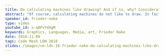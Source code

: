 ```yaml
---
title: Do calculating machines like drawing? And if so, why? Considerations from media archaeology
abstract: "Of course, calculating machines do not like to draw. In fact, they will just not do it. I am a machine, they will say, a machine for calculations. That's exactly what I am supposed to do and that, therefore, I will do with utmost precision, reliable and correct. But there was a time when the calculating machine still had to be told what to do when its human master requested that a line was to be drawn, straight or circular. And many lines in many styles, and areas in brilliant colors. In such a way these visual object were supposed to appear an paper that galleries and museums, through their directors, would say, that's marvellous and rather surprising, and causing a lot of new thinking, but we exhibit that stuff anyway. And we don't hesitate too much and even call it art if it is nice enough."
speaker_id: frieder-nake
type: video
youtube_id: x-qAPvYdXgM
keywords: Graphics, Languages, Media, art, Frieder Nake
date: 2018-11-09
tags: Code Mesh LDN 2018
slides: /images/cm-ldn-18-frieder-nake-do-calculating-machines-like-drawing-compressed.pdf
---
```


